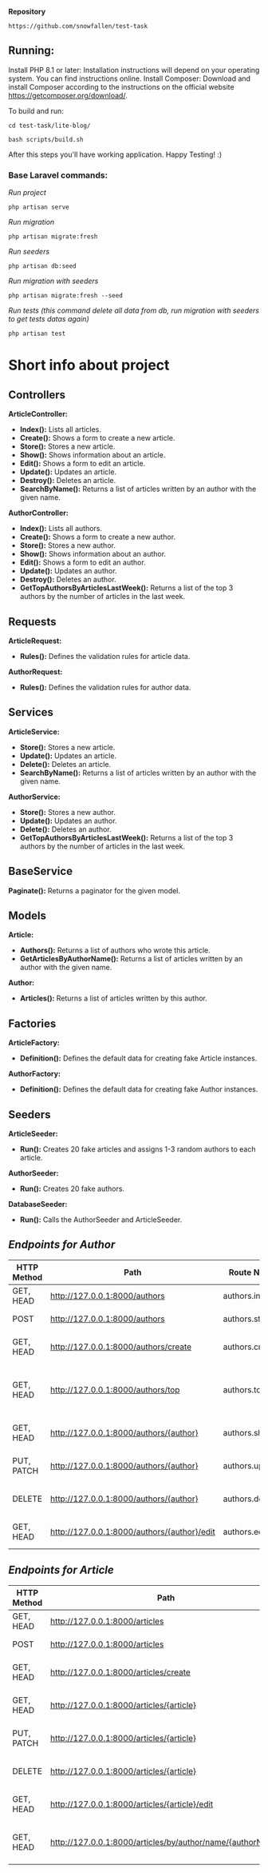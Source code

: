 **Repository** 
```
https://github.com/snowfallen/test-task
```

## Running:

Install PHP 8.1 or later: Installation instructions will depend on your operating system. You can find instructions online.
Install Composer: Download and install Composer according to the instructions on the official website https://getcomposer.org/download/.

To build and run:
```
cd test-task/lite-blog/
```

```
bash scripts/build.sh
```

After this steps you'll have working application. Happy Testing! :)

### Base Laravel commands:

*Run project*
```
php artisan serve
```

*Run migration*
```
php artisan migrate:fresh
```

*Run seeders*
```
php artisan db:seed
```

*Run migration with seeders*
```
php artisan migrate:fresh --seed
```

*Run tests (this command delete all data from db, run migration with seeders to get tests datas again)*
```
php artisan test
```

# Short info about project

## Controllers

**ArticleController:**

* **Index():** Lists all articles.
* **Create():** Shows a form to create a new article.
* **Store():** Stores a new article.
* **Show():** Shows information about an article.
* **Edit():** Shows a form to edit an article.
* **Update():** Updates an article.
* **Destroy():** Deletes an article.
* **SearchByName():** Returns a list of articles written by an author with the given name.

**AuthorController:**

* **Index():** Lists all authors.
* **Create():** Shows a form to create a new author.
* **Store():** Stores a new author.
* **Show():** Shows information about an author.
* **Edit():** Shows a form to edit an author.
* **Update():** Updates an author.
* **Destroy():** Deletes an author.
* **GetTopAuthorsByArticlesLastWeek():** Returns a list of the top 3 authors by the number of articles in the last week.

## Requests

**ArticleRequest:**

* **Rules():** Defines the validation rules for article data.

**AuthorRequest:**

* **Rules():** Defines the validation rules for author data.

## Services

**ArticleService:**

* **Store():** Stores a new article.
* **Update():** Updates an article.
* **Delete():** Deletes an article.
* **SearchByName():** Returns a list of articles written by an author with the given name.

**AuthorService:**

* **Store():** Stores a new author.
* **Update():** Updates an author.
* **Delete():** Deletes an author.
* **GetTopAuthorsByArticlesLastWeek():** Returns a list of the top 3 authors by the number of articles in the last week.

## BaseService

**Paginate():** Returns a paginator for the given model.

## Models

**Article:**

* **Authors():** Returns a list of authors who wrote this article.
* **GetArticlesByAuthorName():** Returns a list of articles written by an author with the given name.

**Author:**

* **Articles():** Returns a list of articles written by this author.

## Factories

**ArticleFactory:**

* **Definition():** Defines the default data for creating fake Article instances.

**AuthorFactory:**

* **Definition():** Defines the default data for creating fake Author instances.

## Seeders

**ArticleSeeder:**

* **Run():** Creates 20 fake articles and assigns 1-3 random authors to each article.

**AuthorSeeder:**

* **Run():** Creates 20 fake authors.

**DatabaseSeeder:**

* **Run():** Calls the AuthorSeeder and ArticleSeeder.

## *Endpoints for Author*

| HTTP Method | Path           | Route Name                                 | Controller          | Method | Description                                                           |
|---|---|---|---|---|---|
| GET, HEAD | http://127.0.0.1:8000/authors    | authors.index                               | AuthorController     | @index | Lists all authors.                                                 |
| POST | http://127.0.0.1:8000/authors    | authors.store                               | AuthorController     | @store | Creates a new author.                                              |
| GET, HEAD | http://127.0.0.1:8000/authors/create | authors.create                             | AuthorController     | @create | Form to create a new author.                                       |
| GET, HEAD | http://127.0.0.1:8000/authors/top | authors.top                                 | AuthorController     | @getTopAuthorsByArticlesLastWeek    | Lists top authors by articles from the last week.                |
| GET, HEAD | http://127.0.0.1:8000/authors/{author} | authors.show                               | AuthorController     | @show | Shows a specific author.                                           |
| PUT, PATCH | http://127.0.0.1:8000/authors/{author} | authors.update                             | AuthorController     | @update | Updates a specific author.                                       |
| DELETE | http://127.0.0.1:8000/authors/{author} | authors.destroy                            | AuthorController     | @destroy| Deletes a specific author.                                       |
| GET, HEAD | http://127.0.0.1:8000/authors/{author}/edit | authors.edit                               | AuthorController     | @edit | Form to edit a specific author.                                    |

## *Endpoints for Article*

| HTTP Method | Path           | Route Name                                 | Controller          | Method | Description                        |
|---|---|---|---|---|------------------------------------|
| GET, HEAD | http://127.0.0.1:8000/articles | articles.index                             | ArticleController    | @index | Lists all articles.                |
| POST | http://127.0.0.1:8000/articles  | articles.store                              | ArticleController    | @store | Creates a new article.             |
| GET, HEAD | http://127.0.0.1:8000/articles/create | articles.create                             | ArticleController    | @create | Form to create a new article.      |
| GET, HEAD | http://127.0.0.1:8000/articles/{article} | articles.show                               | ArticleController    | @show | Shows a specific article.          |
| PUT, PATCH | http://127.0.0.1:8000/articles/{article} | articles.update                             | ArticleController    | @update | Updates a specific article.        |
| DELETE | http://127.0.0.1:8000/articles/{article} | articles.destroy                            | ArticleController    | @destroy| Deletes a specific article.        |
| GET, HEAD | http://127.0.0.1:8000/articles/{article}/edit | articles.edit                               | ArticleController    | @edit | Form to edit a specific article.   |
| GET, HEAD | http://127.0.0.1:8000/articles/by/author/name/{authorName} | articles.search                               | ArticleController    | @searchByName | Search all articles by author name |
